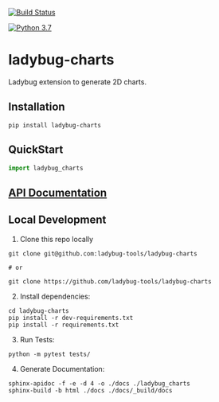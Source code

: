 [![Build Status](https://github.com/ladybug-tools/ladybug-charts/workflows/CI/badge.svg)](https://github.com/ladybug-tools/ladybug-charts/actions)

[![Python 3.7](https://img.shields.io/badge/python-3.7-blue.svg)](https://www.python.org/downloads/release/python-370/)

# ladybug-charts

Ladybug extension to generate 2D charts.

## Installation
```console
pip install ladybug-charts
```

## QuickStart
```python
import ladybug_charts

```

## [API Documentation](http://ladybug-tools.github.io/ladybug-charts/docs)

## Local Development
1. Clone this repo locally
```console
git clone git@github.com:ladybug-tools/ladybug-charts

# or

git clone https://github.com/ladybug-tools/ladybug-charts
```
2. Install dependencies:
```console
cd ladybug-charts
pip install -r dev-requirements.txt
pip install -r requirements.txt
```

3. Run Tests:
```console
python -m pytest tests/
```

4. Generate Documentation:
```console
sphinx-apidoc -f -e -d 4 -o ./docs ./ladybug_charts
sphinx-build -b html ./docs ./docs/_build/docs
```
